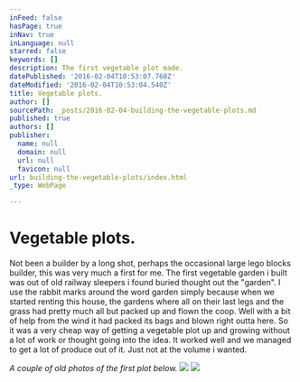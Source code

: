 ```yaml
---
inFeed: false
hasPage: true
inNav: true
inLanguage: null
starred: false
keywords: []
description: The first vegetable plot made.
datePublished: '2016-02-04T10:53:07.760Z'
dateModified: '2016-02-04T10:53:04.540Z'
title: Vegetable plots.
author: []
sourcePath: _posts/2016-02-04-building-the-vegetable-plots.md
published: true
authors: []
publisher:
  name: null
  domain: null
  url: null
  favicon: null
url: building-the-vegetable-plots/index.html
_type: WebPage

---
```

# Vegetable plots.

Not been a builder by a long shot, perhaps the occasional large lego blocks builder, this was very much a first for me. The first vegetable garden i built was out of old railway sleepers i found buried thought out the "garden". I use the rabbit marks around the word garden simply because when we started renting this house, the gardens where all on their last legs and the grass had pretty much all but packed up and flown the coop. Well with a bit of help from the wind it had packed its bags and blown right outta here.  So it was a very cheap way of getting a vegetable plot up and growing without a lot of work or thought going into the idea. It worked well and we managed to get a lot of produce out of it. Just not at the volume i wanted. 

_A couple of old photos of the first plot below._
![](https://the-grid-user-content.s3-us-west-2.amazonaws.com/ce3a5c42-4026-4a51-a4b2-ef6e4d8a8b59.JPG)
![](https://the-grid-user-content.s3-us-west-2.amazonaws.com/ebcbed37-a909-4cc8-8e43-33e7a80323ae.JPG)